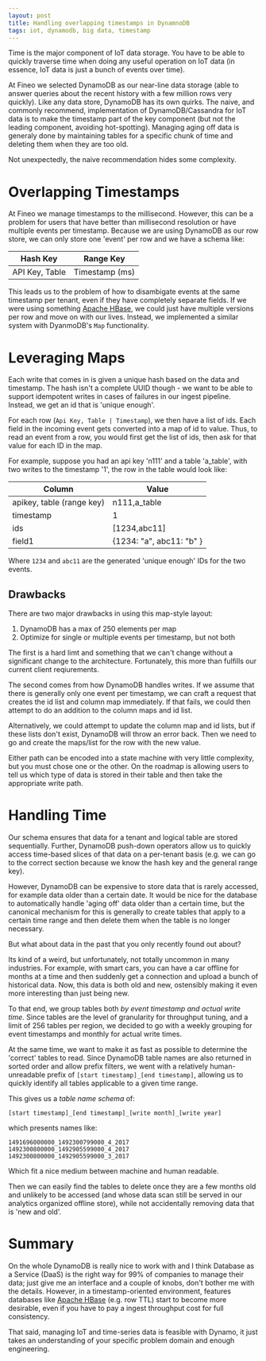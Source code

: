 ```yaml
---
layout: post
title: Handling overlapping timestamps in DynamnoDB
tags: iot, dynamodb, big data, timestamp
---
```


Time is the major component of IoT data storage. You have to be able to quickly traverse time when doing any useful operation on IoT data (in essence, IoT data is just a bunch of events over time).

At Fineo we selected DynamoDB as our near-line data storage (able to answer queries about the recent history with a few million rows very quickly). Like any data store, DynamoDB has its own quirks. The naive, and commonly recommend, implementation of DynamoDB/Cassandra for IoT data is to make the timestamp part of the key component (but not the leading component, avoiding hot-spotting). Managing aging off data is generaly done by maintaining tables for a specific chunk of time and deleting them when they are too old.

Not unexpectedly, the naive recommendation hides some complexity.

# Overlapping Timestamps

At Fineo we manage timestamps to the millisecond. However, this can be a problem for users that have better than millisecond resolution or have multiple events per timestamp. Because we are using DynamoDB as our row store, we can only store one 'event' per row and we have a schema like:

| Hash Key | Range Key|
|-----------|---------|
|API Key, Table| Timestamp (ms)|

This leads us to the problem of how to disambigate events at the same timestamp per tenant, even if they have completely separate fields. If we were using something [Apache HBase], we could just have multiple versions per row and move on with our lives. Instead, we implemented a similar system with DyanmoDB's `Map` functionality.

# Leveraging Maps

Each write that comes in is given a unique hash based on the data and timestamp. The hash isn't a complete UUID though - we want to be able to support idempotent writes in cases of failures in our ingest pipeline. Instead, we get an id that is 'unique enough'.

For each row (`Api Key, Table | Timestamp`), we then have a list of ids. Each field in the incoming event gets converted into a map of id to value. Thus, to read an event from a row, you would first get the list of ids, then ask for that value for each ID in the map.

For example, suppose you had an api key 'n111' and a table 'a_table', with two writes to the timestamp '1', the row in the table would look like:

| Column | Value |
|--------|-------|
|apikey, table (range key)| n111,a_table|
|timestamp| 1|
| ids    | [1234,abc11]|
| field1 | {1234: "a", abc11: "b" }|

Where `1234` and `abc11` are the generated 'unique enough' IDs for the two events.

## Drawbacks

There are two major drawbacks in using this map-style layout:

1. DynamoDB has a max of 250 elements per map
2. Optimize for single or multiple events per timestamp, but not both

The first is a hard limt and something that we can't change without a significant change to the architecture. Fortunately, this more than fulfills our current client reqiurements.

The second comes from how DynamoDB handles writes. If we assume that there is generally only one event per timestamp, we can craft a request that creates the id list and column map immediately. If that fails, we could then attempt to do an addition to the column maps and id list.

Alternatively, we could attempt to update the column map and id lists, but if these lists don't exist, DynamoDB will throw an error back. Then we need to go and create the maps/list for the row with the new value.

Either path can be encoded into a state machine with very little complexity, but you must chose one or the other. On the roadmap is allowing users to tell us which type of data is stored in their table and then take the appropriate write path.

# Handling Time

Our schema ensures that data for a tenant and logical table are stored sequentially. Further, DynamoDB push-down operators allow us to quickly access time-based slices of that data on a per-tenant basis (e.g. we can go to the correct section because we know the hash key and the general range key).

However, DynamoDB can be expensive to store data that is rarely accessed, for example data older than a certain date. It would be nice for the database to automatically handle 'aging off' data older than a certain time, but the canonical mechanism for this is generally to create tables that apply to a certain time range and then delete them when the table is no longer necessary.

But what about data in the past that you only recently found out about?

Its kind of a weird, but unfortunately, not totally uncommon in many industries. For example, with smart cars, you can have a car offline for months at a time and then suddenly get a connection and upload a bunch of historical data. Now, this data is both old and new, ostensibly making it even more interesting than just being new.

To that end, we group tables both _by event timestamp and actual write time_. Since tables are the level of granularity for throughput tuning, and a limit of 256 tables per region, we decided to go with a weekly grouping for event timestamps and monthly for actual write times.

At the same time, we want to make it as fast as possible to determine the 'correct' tables to read. Since DynamoDB table names are also returned in sorted order and allow prefix filters, we went with a relatively human-unreadable prefix of ```[start timestamp]_[end timestamp]```, allowing us to quickly identify all tables applicable to a given time range.

This gives us a _table name schema_ of:

```[start timestamp]_[end timestamp]_[write month]_[write year]```

which presents names like:

```
1491696000000_1492300799000_4_2017
1492300800000_1492905599000_4_2017
1492300800000_1492905599000_3_2017
```

Which fit a nice medium between machine and human readable.

Then we can easily find the tables to delete once they are a few months old and unlikely to be accessed (and whose data scan still be served in our analytics organized offline store), while not accidentally removing data that is 'new and old'.

# Summary

On the whole DynamoDB is really nice to work with and I think Database as a Service (DaaS) is the right way for 99% of companies to manage their data; just give me an interface and a couple of knobs, don't bother me with the details. However, in a timestamp-oriented environment, features databases like [Apache HBase] (e.g. row TTL) start to become more desirable, even if you have to pay a ingest throughput cost for full consistency.

That said, managing IoT and time-series data is feasible with Dynamo, it just takes an understanding of your specific problem domain and enough engineering.

[Apache HBase]: https://hbase.apache.org
[Apache Drill]: https://drill.apache.org
